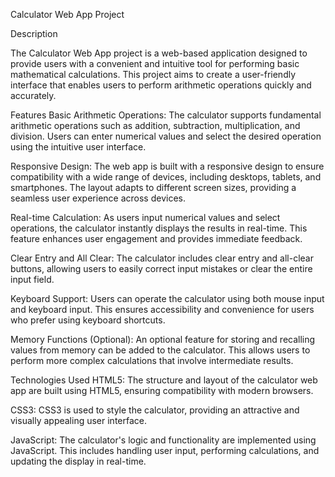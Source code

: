 Calculator Web App Project

Description

The Calculator Web App project is a web-based application designed to provide users with a convenient and intuitive tool for performing basic mathematical calculations. This project aims to create a user-friendly interface that enables users to perform arithmetic operations quickly and accurately.


Features
Basic Arithmetic Operations: The calculator supports fundamental arithmetic operations such as addition, subtraction, multiplication, and division. Users can enter numerical values and select the desired operation using the intuitive user interface.

Responsive Design: The web app is built with a responsive design to ensure compatibility with a wide range of devices, including desktops, tablets, and smartphones. The layout adapts to different screen sizes, providing a seamless user experience across devices.

Real-time Calculation: As users input numerical values and select operations, the calculator instantly displays the results in real-time. This feature enhances user engagement and provides immediate feedback.

Clear Entry and All Clear: The calculator includes clear entry and all-clear buttons, allowing users to easily correct input mistakes or clear the entire input field.

Keyboard Support: Users can operate the calculator using both mouse input and keyboard input. This ensures accessibility and convenience for users who prefer using keyboard shortcuts.

Memory Functions (Optional): An optional feature for storing and recalling values from memory can be added to the calculator. This allows users to perform more complex calculations that involve intermediate results.


Technologies Used
HTML5: The structure and layout of the calculator web app are built using HTML5, ensuring compatibility with modern browsers.

CSS3: CSS3 is used to style the calculator, providing an attractive and visually appealing user interface.

JavaScript: The calculator's logic and functionality are implemented using JavaScript. This includes handling user input, performing calculations, and updating the display in real-time.
